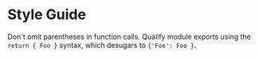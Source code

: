 Style Guide
===========

Don't omit parentheses in function calls.
Qualify module exports using the `return { Foo }` syntax, which desugars to `{'Foo': Foo }`.

